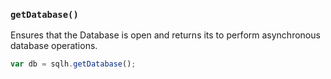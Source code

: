 ### ``getDatabase()``
Ensures that the Database is open and returns its to perform asynchronous database operations.

```js
var db = sqlh.getDatabase();
```